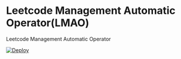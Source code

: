 # Leetcode Management Automatic Operator(LMAO)
Leetcode Management Automatic Operator


[![Deploy](https://github.com/tjhu/lmao/actions/workflows/deploy.yml/badge.svg)](https://github.com/tjhu/lmao/actions/workflows/deploy.yml)
